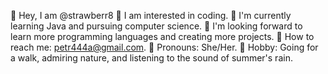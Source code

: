 
🍓 Hey, I am @strawberr8
🍓 I am interested in coding. 
🍓 I'm currently learning Java and pursuing computer science. 
🍓 I'm looking forward to learn more programming languages and creating more projects.
🍓 How to reach me: petr444a@gmail.com. 
🍓 Pronouns: She/Her. 
🍓 Hobby: Going for a walk, admiring nature, and listening to the sound of summer's rain.

<!---
strawberr8/strawberr8 is a ✨ special ✨ repository because its `README.md` (this file) appears on your GitHub profile.
You can click the Preview link to take a look at your changes.
--->
